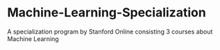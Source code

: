 # Machine-Learning-Specialization
A specialization program by Stanford Online consisting 3 courses about Machine Learning
